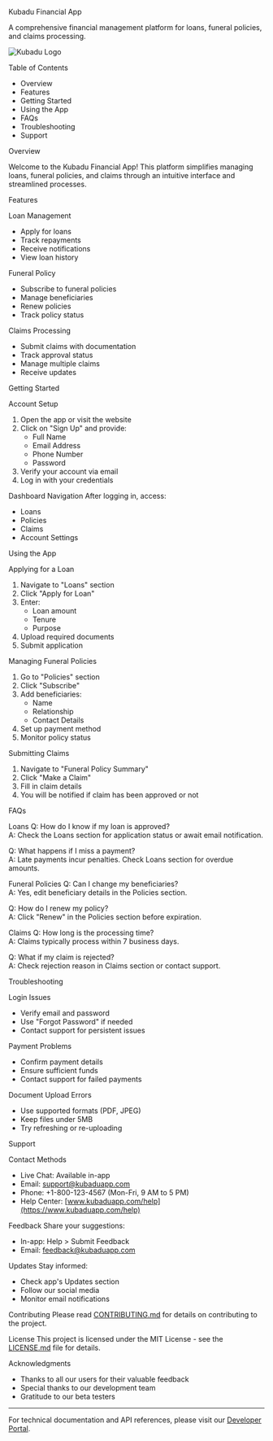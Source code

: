 Kubadu Financial App

A comprehensive financial management platform for loans, funeral policies, and claims processing.

![Kubadu Logo](assets/logo.png)

Table of Contents
- Overview
- Features
- Getting Started
- Using the App
- FAQs
- Troubleshooting
- Support

Overview

Welcome to the Kubadu Financial App! This platform simplifies managing loans, funeral policies, and claims through an intuitive interface and streamlined processes.

Features

Loan Management
- Apply for loans
- Track repayments
- Receive notifications
- View loan history

Funeral Policy
- Subscribe to funeral policies
- Manage beneficiaries
- Renew policies
- Track policy status

Claims Processing
- Submit claims with documentation
- Track approval status
- Manage multiple claims
- Receive updates

Getting Started

Account Setup
1. Open the app or visit the website
2. Click on "Sign Up" and provide:
   - Full Name
   - Email Address
   - Phone Number
   - Password
3. Verify your account via email
4. Log in with your credentials

Dashboard Navigation
After logging in, access:
- Loans
- Policies
- Claims
- Account Settings

Using the App

Applying for a Loan
1. Navigate to "Loans" section
2. Click "Apply for Loan"
3. Enter:
   - Loan amount
   - Tenure
   - Purpose
4. Upload required documents
5. Submit application

Managing Funeral Policies
1. Go to "Policies" section
2. Click "Subscribe"
3. Add beneficiaries:
   - Name
   - Relationship
   - Contact Details
4. Set up payment method
5. Monitor policy status

Submitting Claims
1. Navigate to "Funeral Policy Summary"
2. Click "Make a Claim"
3. Fill in claim details
4. You will be notified if claim has been approved or not

FAQs

Loans
Q: How do I know if my loan is approved?  
A: Check the Loans section for application status or await email notification.

Q: What happens if I miss a payment?  
A: Late payments incur penalties. Check Loans section for overdue amounts.

Funeral Policies
Q: Can I change my beneficiaries?  
A: Yes, edit beneficiary details in the Policies section.

Q: How do I renew my policy?  
A: Click "Renew" in the Policies section before expiration.

Claims
Q: How long is the processing time?  
A: Claims typically process within 7 business days.

Q: What if my claim is rejected?  
A: Check rejection reason in Claims section or contact support.

Troubleshooting

Login Issues
- Verify email and password
- Use "Forgot Password" if needed
- Contact support for persistent issues

Payment Problems
- Confirm payment details
- Ensure sufficient funds
- Contact support for failed payments

Document Upload Errors
- Use supported formats (PDF, JPEG)
- Keep files under 5MB
- Try refreshing or re-uploading

Support

Contact Methods
- Live Chat: Available in-app
- Email: support@kubaduapp.com
- Phone: +1-800-123-4567 (Mon-Fri, 9 AM to 5 PM)
- Help Center: [www.kubaduapp.com/help](https://www.kubaduapp.com/help)

Feedback
Share your suggestions:
- In-app: Help > Submit Feedback
- Email: feedback@kubaduapp.com

Updates
Stay informed:
- Check app's Updates section
- Follow our social media
- Monitor email notifications

Contributing
Please read [CONTRIBUTING.md](CONTRIBUTING.md) for details on contributing to the project.

License
This project is licensed under the MIT License - see the [LICENSE.md](LICENSE.md) file for details.

Acknowledgments
- Thanks to all our users for their valuable feedback
- Special thanks to our development team
- Gratitude to our beta testers

---

For technical documentation and API references, please visit our [Developer Portal](https://developers.kubaduapp.com).